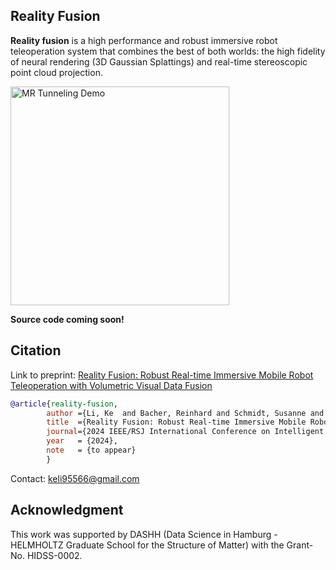 ## Reality Fusion

**Reality fusion** is a high performance and robust immersive robot teleoperation system that combines the best of both worlds: the high fidelity of neural rendering (3D Gaussian Splattings) and real-time stereoscopic point cloud projection. 

  <img src="./images/realityFusionDemo.gif"
      alt="MR Tunneling Demo" 
      style="height:350px;"/>


**Source code coming soon!**


## Citation

Link to preprint: [Reality Fusion: Robust Real-time Immersive Mobile Robot Teleoperation with Volumetric Visual Data Fusion](https://www.edit.fis.uni-hamburg.de/ws/files/55138101/Camera_Ready.pdf)
```bibtex
@article{reality-fusion,
        author ={Li, Ke  and Bacher, Reinhard and Schmidt, Susanne and Leemans, Wim  and Steinicke, Frank },
        title  ={Reality Fusion: Robust Real-time Immersive Mobile Robot Teleoperation with Volumetric Visual Data Fusion},
        journal={2024 IEEE/RSJ International Conference on Intelligent Robots and Systems (IROS)},
        year   = {2024},
        note   = {to appear}
        }
```
Contact: keli95566@gmail.com

## Acknowledgment

This work was supported by DASHH (Data Science in Hamburg - HELMHOLTZ Graduate School for the Structure of Matter) with the Grant-No. HIDSS-0002.